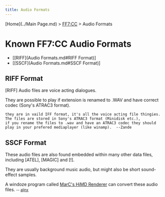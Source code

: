 ```yaml
---
title: Audio Formats
---
```


[Home](../Main Page.md) > [FF7:CC](../FF7:CC.md) > Audio Formats

# Known FF7:CC Audio Formats

-   [\[RIFF](Audio Formats.md#RIFF Format)\]
-   [\[SSCF](Audio Formats.md#SSCF Format)\]

## RIFF Format

\[RIFF\] Audio files are voice acting dialogues.

They are possible to play if extension is renamed to .WAV and have correct codec (Sony's ATRAC3 format).

    they are in vaild IFF format, it's all the voice acting file thingies. The files are stored in Sony's ATRAC3 format (Minidisk etc.), 
    if you rename the files to .wav and have an ATRAC3 codec they should play in your prefered mediaplayer (like winamp).  --Zande

## SSCF Format

These audio files are also found embedded within many other data files, including \[ATEL\], \[MAGIC\] and \[!\].

They are usually background music audio, but might also be short sound-effect samples.

A windoze program called [MarC's HiMD Renderer](FF7:CC#Viewers_/_Extractors "wikilink") can convert these audio files. <small>-- [aljnx](http://forums.qhimm.com/index.php?action=profile;u=4675)</small>
